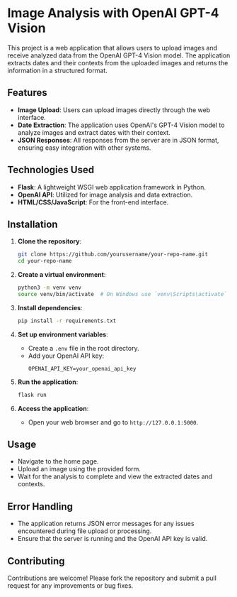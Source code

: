 # Image Analysis with OpenAI GPT-4 Vision

This project is a web application that allows users to upload images and receive analyzed data from the OpenAI GPT-4 Vision model. The application extracts dates and their contexts from the uploaded images and returns the information in a structured format.

## Features

- **Image Upload**: Users can upload images directly through the web interface.
- **Date Extraction**: The application uses OpenAI's GPT-4 Vision model to analyze images and extract dates with their context.
- **JSON Responses**: All responses from the server are in JSON format, ensuring easy integration with other systems.

## Technologies Used

- **Flask**: A lightweight WSGI web application framework in Python.
- **OpenAI API**: Utilized for image analysis and data extraction.
- **HTML/CSS/JavaScript**: For the front-end interface.

## Installation

1. **Clone the repository**:
   ```bash
   git clone https://github.com/yourusername/your-repo-name.git
   cd your-repo-name
   ```

2. **Create a virtual environment**:
   ```bash
   python3 -m venv venv
   source venv/bin/activate  # On Windows use `venv\Scripts\activate`
   ```

3. **Install dependencies**:
   ```bash
   pip install -r requirements.txt
   ```

4. **Set up environment variables**:
   - Create a `.env` file in the root directory.
   - Add your OpenAI API key:
     ```
     OPENAI_API_KEY=your_openai_api_key
     ```

5. **Run the application**:
   ```bash
   flask run
   ```

6. **Access the application**:
   - Open your web browser and go to `http://127.0.0.1:5000`.

## Usage

- Navigate to the home page.
- Upload an image using the provided form.
- Wait for the analysis to complete and view the extracted dates and contexts.

## Error Handling

- The application returns JSON error messages for any issues encountered during file upload or processing.
- Ensure that the server is running and the OpenAI API key is valid.

## Contributing

Contributions are welcome! Please fork the repository and submit a pull request for any improvements or bug fixes.


